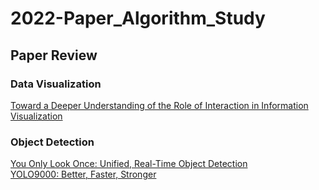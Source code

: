 # 2022-Paper_Algorithm_Study
## Paper Review
### Data Visualization
[Toward a Deeper Understanding of the Role of Interaction in Information Visualization](https://yehyunsuh.notion.site/Toward-a-Deeper-Understanding-of-the-Role-of-Interaction-in-Information-Visualization-1dbfe64627fd40a4bc84153e6bbaec68)<br>

### Object Detection
[You Only Look Once: Unified, Real-Time Object Detection](https://yehyunsuh.notion.site/You-Only-Look-Once-Unified-Real-Time-Object-Detection-274d0cc2262a4d49b0f5b1b7f0c7784d)<br>
[YOLO9000: Better, Faster, Stronger](https://yehyunsuh.notion.site/YOLO9000-Better-Faster-Stronger-ce851333837b4a158e8a619ea3ccc2b8)<br>

<!--
## Algorithm Study
### Brute Force
[BOJ 14225번 부분수열의 합](https://www.acmicpc.net/problem/14225)

### Graph
- DFS<br>
[BOJ 11403번 경로 찾기](https://www.acmicpc.net/problem/14225)

- BFS<br>
[BOJ 16948번 데스나이트](https://www.acmicpc.net/problem/16948)

### Math
- GCD<br>
[BOJ 9613번 GCD 합](https://www.acmicpc.net/problem/9613)
[BOJ 3036번 링](https://www.acmicpc.net/problem/3036)

- Implement<br>
[BOJ 1110번 더하기 사이클](https://www.acmicpc.net/problem/1110)
-->

